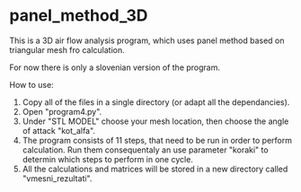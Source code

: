 # panel_method_3D
This is a 3D air flow analysis program, which uses panel method based on triangular mesh fro calculation.

For now there is only a slovenian version of the program.

How to use:

  1. Copy all of the files in a single directory (or adapt all the dependancies).
  2. Open "program4.py".
  3. Under "STL MODEL" choose your mesh location, then choose the angle of attack "kot_alfa". 
  4. The program consists of 11 steps, that need to be run in order to perform calculation. Run them consequentaly an use parameter "koraki" to determin which steps to perform in one cycle.
  5. All the calculations and matrices will be stored in a new directory called "vmesni_rezultati".
